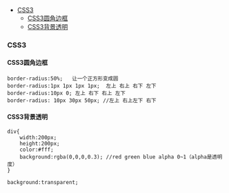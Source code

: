 - [CSS3](css3)
	- [CSS3圆角边框](#css3圆角边框)
	- [CSS3背景透明](#css3背景透明)

### CSS3
#### CSS3圆角边框
```
border-radius:50%;   让一个正方形变成圆
border-radius:1px 1px 1px 1px;  左上 右上 右下 左下
border-radius:10px 0; 左上 右下 右上 左下
border-radius: 10px 30px 50px; //左上 右上左下 右下
```
#### CSS3背景透明
```
div{
	width:200px;
	height:200px;
	color:#fff;
	background:rgba(0,0,0,0.3); //red green blue alpha 0~1（alpha是透明度）
}
```
```
background:transparent;
```